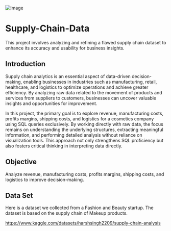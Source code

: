 ![image](https://github.com/user-attachments/assets/0871b63f-8d17-4928-b953-c2ea81469201)

# Supply-Chain-Data
This project involves analyzing and refining a flawed supply chain dataset to enhance its accuracy and usability for business insights.

## Introduction

Supply chain analytics is an essential aspect of data-driven decision-making, enabling businesses in industries such as manufacturing, retail, healthcare, and logistics to optimize operations and achieve greater efficiency. By analyzing raw data related to the movement of products and services from suppliers to customers, businesses can uncover valuable insights and opportunities for improvement.

In this project, the primary goal is to explore revenue, manufacturing costs, profits margins, shipping costs, and logistics for a cosmetics company using SQL queries exclusively. By working directly with raw data, the focus remains on understanding the underlying structures, extracting meaningful information, and performing detailed analysis without reliance on visualization tools. This approach not only strengthens SQL proficiency but also fosters critical thinking in interpreting data directly.

## Objective

Analyze revenue, manufacturing costs, profits margins, shipping costs, and logistics to improve decision-making.

## Data Set 

Here is a dataset we collected from a Fashion and Beauty startup. The dataset is based on the supply chain of Makeup products. 

https://www.kaggle.com/datasets/harshsingh2209/supply-chain-analysis

